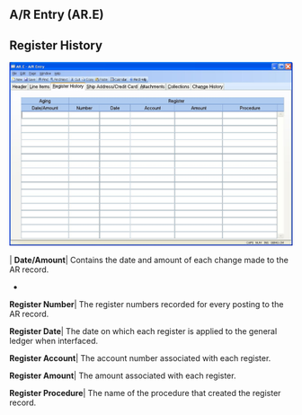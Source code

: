 ## A/R Entry (AR.E)
<PageHeader />

## Register History

![](./AR-E-3.jpg)

| **Date/Amount**|  Contains the date and amount of each change made to the AR
record.

-  
**Register Number**|  The register numbers recorded for every posting to the
AR record.

**Register Date**|  The date on which each register is applied to the general
ledger when interfaced.

**Register Account**|  The account number associated with each register.

**Register Amount**|  The amount associated with each register.

**Register Procedure**|  The name of the procedure that created the register
record.


<badge text= "Version 8.10.57 " vertical="middle" />

<PageFooter />
